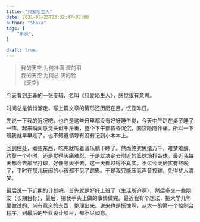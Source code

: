 ```yaml
---
title: "只爱陌生人"
date: 2021-05-25T23:32:47+08:00
author: "Shaka"
tags: [
    "杂谈",
]

draft: true
---
```

> 我的天空 为何挂满 湿的泪  
> 我的天空 为何总 灰的脸  
> 《天空》

今天看到王菲的一张专辑，名叫《只爱陌生人》，感觉很有意思。

时间总是悄悄溜走，写上篇文章的情形还历历在目，恍惚昨日。

先说一下我的近况吧。也许是这些日里都没有好好睡午觉，今天中午趴在桌子睡了一阵，起来瞬间感觉头似千斤重，整个下午都昏昏沉沉，脑袋隐隐作痛。所以一下班我就早早走了，也不知道领导有没有记到小本本上。

回到住处，煮些东西，吃完就听着音乐躺下睡了。然而终究思绪万千，难梦难醒。约莫一个小时，还是觉得头痛难忍，于是就决定去附近的篮球场打会球。最近我每天都会去那里打球，好像哪天不去，这一天都过得不真实。不过今天确实有些晚了，平时在那儿玩闹的小孩都不见了踪影。于是我只能压低声音投球，免得扰人清梦。

最后说一下近期的计划吧。首先就是好好上班了（生活所迫啊），然后多交一些朋友（长期目标），最后，把我手头上做的事情做完。最近我有个想法，把大学几年里做过的、尚有意义的东西，整理出来。说来也是惭愧啊，从大一的第一个控制台程序，到最后的毕业设计项目，都不尽如意。
